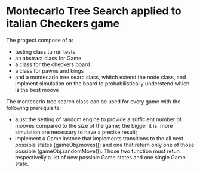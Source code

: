 # Montecarlo Tree Search applied to italian Checkers game
The progect compose of a:
- testing class tu run tests
- an abstract class for Game
- a class for the checkers board
- a class for pawns and kings
- and a montecarlo tree searc class, whitch extend the node class, and implment simulation on the board to probabilistically understend which is the best moove

The montecarlo tree search class can be used for every game with the following prerequisite:
- ajust the setting of random engine to provide a sufficient number of mooves compared to the size of the game; the bigger it is, more simulation are necessary to have a precise result;
- implement a Game instnce that implements transitions to the all next possible states (gameObj.moves()) and one that return only one of those possible (gameObj.randomMove()). Those two function must retun respectivelly a list of new possible Game states and one single Game state.
